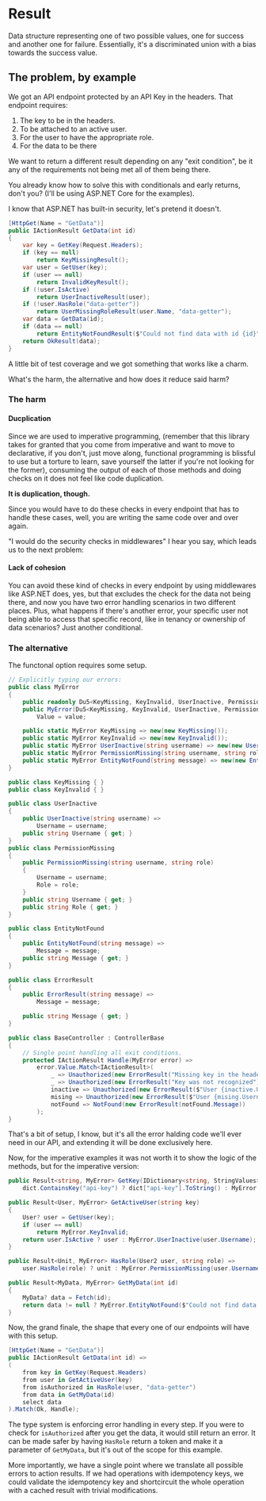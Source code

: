 # Result
Data structure representing one of two possible values, one for success and another one for failure. Essentially, it's a discriminated union with a bias towards the success value.

## The problem, by example
We got an API endpoint protected by an API Key in the headers. That endpoint requires:
1. The key to be in the headers.
1. To be attached to an active user.
1. For the user to have the appropriate role.
1. For the data to be there

We want to return a different result depending on any "exit condition", be it any of the requirements not being met all of them being there.

You already know how to solve this with conditionals and early returns, don't you? (I'll be using ASP.NET Core for the examples).

I know that ASP.NET has built-in security, let's pretend it doesn't.

```cs
[HttpGet(Name = "GetData")]
public IActionResult GetData(int id)
{
    var key = GetKey(Request.Headers);
    if (key == null)
        return KeyMissingResult();
    var user = GetUser(key);
    if (user == null)
        return InvalidKeyResult();
    if (!user.IsActive)
        return UserInactiveResult(user);
    if (!user.HasRole("data-getter"))
        return UserMissingRoleResult(user.Name, "data-getter");
    var data = GetData(id);
    if (data == null)
        return EntityNotFoundResult($"Could not find data with id {id}");
    return OkResult(data);
}
```

A little bit of test coverage and we got something that works like a charm.

What's the harm, the alternative and how does it reduce said harm?

### The harm
#### Ducplication
Since we are used to imperative programming, (remember that this library takes for granted that you come from imperative and want to move to declarative, if you don't, just move along, functional programming is blissful to use but a torture to learn, save yourself the latter if you're not looking for the former), consuming the output of each of those methods and doing checks on it does not feel like code duplication.

**It is duplication, though.**

Since you would have to do these checks in every endpoint that has to handle these cases, well, you are writing the same code over and over again.

"I would do the security checks in middlewares" I hear you say, which leads us to the next problem:

#### Lack of cohesion
You can avoid these kind of checks in every endpoint by using middlewares like ASP.NET does, yes, but that excludes the check for the data not being there, and now you have two error handling scenarios in two different places. Plus, what happens if there's another error, your specific user not being able to access that specific record, like in tenancy or ownership of data scenarios? Just another conditional.

### The alternative
The functonal option requires some setup.
```cs
// Explicitly typing our errors:
public class MyError
{
    public readonly Du5<KeyMissing, KeyInvalid, UserInactive, PermissionMissing, EntityNotFound> Value;
    public MyError(Du5<KeyMissing, KeyInvalid, UserInactive, PermissionMissing, EntityNotFound> value) =>
        Value = value;

    public static MyError KeyMissing => new(new KeyMissing());
    public static MyError KeyInvalid => new(new KeyInvalid());
    public static MyError UserInactive(string username) => new(new UserInactive(username));
    public static MyError PermissionMissing(string username, string role) => new(new PermissionMissing(username, role));
    public static MyError EntityNotFound(string message) => new(new EntityNotFound(message));
}

public class KeyMissing { }
public class KeyInvalid { }

public class UserInactive
{
    public UserInactive(string username) =>
        Username = username;
    public string Username { get; }
}
public class PermissionMissing
{
    public PermissionMissing(string username, string role)
    {
        Username = username;
        Role = role;
    }
    public string Username { get; }
    public string Role { get; }
}

public class EntityNotFound
{
    public EntityNotFound(string message) =>
        Message = message;
    public string Message { get; }
}

public class ErrorResult
{
    public ErrorResult(string message) =>
        Message = message;

    public string Message { get; }
}

public class BaseController : ControllerBase
{
    // Single point handling all exit conditions.
    protected IActionResult Handle(MyError error) =>
        error.Value.Match<IActionResult>(
            _ => Unauthorized(new ErrorResult("Missing key in the headers")),
            _ => Unauthorized(new ErrorResult("Key was not recognized")),
            inactive => Unauthorized(new ErrorResult($"User {inactive.Username} is inactive")),
            mising => Unauthorized(new ErrorResult($"User {mising.Username} is missing permission {mising.Role}")),
            notFound => NotFound(new ErrorResult(notFound.Message))
        );
}
```
That's a bit of setup, I know, but it's all the error halding code we'll ever need in our API, and extending it will be done exclusively here.

Now, for the imperative examples it was not worth it to show the logic of the methods, but for the imperative version:
```cs
public Result<string, MyError> GetKey(IDictionary<string, StringValues> dict) =>
    dict.ContainsKey("api-key") ? dict["api-key"].ToString() : MyError.KeyMissing;

public Result<User, MyError> GetActiveUser(string key)
{
    User? user = GetUser(key);
    if (user == null)
        return MyError.KeyInvalid;
    return user.IsActive ? user : MyError.UserInactive(user.Username);
}

public Result<Unit, MyError> HasRole(User2 user, string role) =>
    user.HasRole(role) ? unit : MyError.PermissionMissing(user.Username, role);

public Result<MyData, MyError> GetMyData(int id)
{
    MyData? data = Fetch(id);
    return data != null ? MyError.EntityNotFound($"Could not find data with id {id}") : data;
}
```

Now, the grand finale, the shape that every one of our endpoints will have with this setup.
```cs
[HttpGet(Name = "GetData")]
public IActionResult GetData(int id) =>
(
    from key in GetKey(Request.Headers)
    from user in GetActiveUser(key)
    from isAuthorized in HasRole(user, "data-getter")
    from data in GetMyData(id)
    select data
).Match(Ok, Handle);
```

The type system is enforcing error handling in every step. If you were to check for `isAuthorized` after you get the data, it would still return an error. It can be made safer by having `HasRole` return a token and make it a parameter of `GetMyData`, but it's out of the scope for this example.

More importantly, we have a single point where we translate all possible errors to action results. If we had operations with idempotency keys, we could validate the idempotency key and shortcircuit the whole operation with a cached result with trivial modifications.